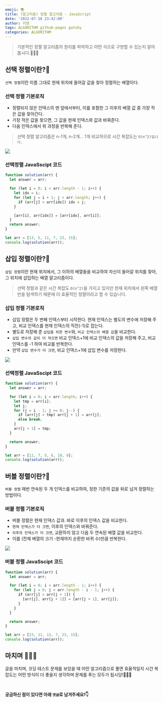 ```yaml
---
emoji: 📚
title: (알고리즘) 정렬 알고리즘 - JavaScript
date: '2022-07-10 23:42:00'
author: 키맨
tags: ALGORITHM github-pages gatsby
categories: ALGORITHM
---
```


> 기본적인 정렬 알고리즘의 원리를 파악하고 어떤 식으로 구현할 수 있는지 알아봅시다.🧑🏻‍💻

## 선택 정렬이란?🧐

`선택 정렬`이란 이름 그대로 현재 위치에 들어갈 값을 찾아 정렬하는 배열이다.

### 선택 정렬 기본로직

- 정렬되지 않은 인덱스의 맨 앞에서부터, 이를 포함한 그 이후의 배열 값 중 가장 작은 값을 찾아간다.
- 가장 작은 값을 찾으면, 그 값을 현재 인덱스와 값과 바꿔준다.
- 다음 인덱스에서 위 과정을 반복해 준다.

> 선택 정렬 알고리즘은 n-1개, n-2개... 1개 비교하므로 시간 복잡도는 `O(n^2)입니다.`

![](https://velog.velcdn.com/cloudflare/jooyoung/4821fc59-6a5c-4293-ac6f-011607062893/%E1%84%89%E1%85%A5%E1%86%AB%E1%84%90%E1%85%A2%E1%86%A8%E1%84%8C%E1%85%A5%E1%86%BC%E1%84%85%E1%85%A7%E1%86%AF.gif)

### 선택정렬 JavaSscipt 코드

```javascript
function solution(arr) {
  let answer = arr;

  for (let i = 0; i < arr.length - 1; i++) {
    let idx = i;
    for (let j = i + 1; j < arr.length; j++) {
      if (arr[j] < arr[idx]) idx = j;
    }

    [arr[i], arr[idx]] = [arr[idx], arr[i]];
  }
  return answer;
}

let arr = [13, 5, 11, 7, 23, 15];
console.log(solution(arr));
```

## 삽입 정렬이란?🧐

`삽입 정렬`이란 현재 위치에서, 그 이하의 배열들을 비교하여 자신이 들어갈 위치를 찾아, 그 위치에 삽입하는 배열 알고리즘이다.

> 선택 정렬과 같은 시간 복잡도 `O(n^2)`을 가지고 있지만 현재 위치에서 왼쪽 배열만을 탐색하기 때문에 더 효율적인 정렬이라고 할 수 있습니다.

### 삽입 정렬 기본로직

- 삽입 정렬은 두 번째 인덱스부터 시작한다. 현재 인덱스는 별도의 변수에 저장해 주고, 비교 인덱스를 현재 인덱스의 직전(-1)로 잡는다.
- 별도로 저장해 준 `삽입을 위한 변수`와, `비교 인덱스의 배열 값`을 비교한다.
- `삽입 변수의 값이 더 작으면` 비교 인덱스+1에 비교 인덱스의 값을 저장해 주고, 비교 인덱스를 -1 하여 비교를 반복한다.
- 만약 `삽입 변수가 더 크면`, 비교 인덱스+1에 삽입 변수를 저장한다.

![](https://velog.velcdn.com/cloudflare/jooyoung/714963b0-98eb-46ae-986f-d12432e7ecb7/%E1%84%89%E1%85%A1%E1%86%B8%E1%84%8B%E1%85%B5%E1%86%B8%E1%84%8C%E1%85%A5%E1%86%BC%E1%84%85%E1%85%A7%E1%86%AF.gif)

### 선택정렬 JavaSscipt 코드

```javascript
function solution(arr) {
  let answer = arr;

  for (let i = 0; i < arr.length; i++) {
    let tmp = arr[i];
    let j;
    for (j = i - 1; j >= 0; j--) {
      if (arr[j] > tmp) arr[j + 1] = arr[j];
      else break;
    }
    arr[j + 1] = tmp;
  }

  return answer;
}

let arr = [11, 7, 5, 6, 10, 9];
console.log(solution(arr));
```

## 버블 정렬이란?🧐

`버블 정렬` 매번 연속된 두 개 인덱스를 비교하여, 정한 기준의 값을 뒤로 넘겨 정렬하는 방법이다.

### 버블 정렬 기본로직

- 버블 정렬은 현재 인덱스 값과. 바로 이후의 인덱스 값을 비교한다.
- `현재 인덱스가 더 크면`, 이후의 인덱스와 바꿔준다.
- `이후의 인덱스가 더 크면`, 교환하지 않고 다음 두 연속된 배열 값을 비교한다.
- 이를 (전체 배열의 크기 -현재까지 순환한 바퀴 수)만큼 반복한다.

![](https://velog.velcdn.com/cloudflare/jooyoung/37c3e9fd-cb2e-4bac-8195-398745858dbc/%E1%84%87%E1%85%A5%E1%84%87%E1%85%B3%E1%86%AF%E1%84%8C%E1%85%A5%E1%86%BC%E1%84%85%E1%85%A7%E1%86%AF.gif)

### 버블 정렬 JavaSscipt 코드

```javascript
function solution(arr) {
  let answer = arr;

  for (let i = 0; i < arr.length - 1; i++) {
    for (let j = 0; j < arr.length - i - 1; j++) {
      if (arr[j] > arr[j + 1]) {
        [arr[j], arr[j + 1]] = [arr[j + 1], arr[j]];
      }
    }
  }

  return answer;
}

let arr = [23, 11, 13, 7, 23, 15];
console.log(solution(arr));
```

## 마치며 🧑🏻‍💻

글을 마치며, 코딩 테스트 문제를 보았을 때 어떤 알고리즘으로 풀면 효율적일지 시간 복잡도는 어떤 방식이 더 좋을지 생각하며 문제를 푸는 모두가 됩시당!🧑🏻‍💻

<br/>

**궁금하신 점이 있다면 아래 `댓글`로 남겨주세요!👇**

```toc

```

